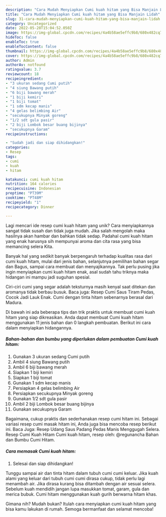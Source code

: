 ```yaml
---
description: "Cara Mudah Menyiapkan Cumi kuah hitam yang Bisa Manjain Lidah"
title: "Cara Mudah Menyiapkan Cumi kuah hitam yang Bisa Manjain Lidah"
slug: 31-cara-mudah-menyiapkan-cumi-kuah-hitam-yang-bisa-manjain-lidah
category: Uncategorized
date: 2022-05-28T15:04:52.050Z
image: https://img-global.cpcdn.com/recipes/4a4b58ae5effc9b8/680x482cq70/cumi-kuah-hitam-foto-resep-utama.jpg
hideToc: false
enableToc: true
enableTocContent: false
thumbnail: https://img-global.cpcdn.com/recipes/4a4b58ae5effc9b8/680x482cq70/cumi-kuah-hitam-foto-resep-utama.jpg
cover: https://img-global.cpcdn.com/recipes/4a4b58ae5effc9b8/680x482cq70/cumi-kuah-hitam-foto-resep-utama.jpg
author: Admin
authorAv: notfound
ratingvalue: 3.7
reviewcount: 18
recipeingredient:
- "3 ukuran sedang Cumi putih"
- "4 siung Bawang putih"
- "6 biji bawang merah"
- "1 biji kemiri"
- "1 biji tomat"
- "1 sdm kecap manis"
- "4 gelas belimbing Air"
- "secukupnya Minyak goreng"
- "1/2 sdt gula pasir"
- "2 biji Lombok besar buang bijinya"
- "secukupnya Garam"
recipeinstructions:

- "Sudah jadi dan siap dihidangkan!"
categories:
- Resep
tags:
- cumi
- kuah
- hitam

katakunci: cumi kuah hitam 
nutrition: 164 calories
recipecuisine: Indonesian
preptime: "PT39M"
cooktime: "PT48M"
recipeyield: "1"
recipecategory: Dinner

---
```





Lagi mencari ide resep cumi kuah hitam yang unik? Cara menyiapkannya sangat tidak susah dan tidak juga mudah. Jika salah mengolah maka hasilnya akan hambar dan bahkan tidak sedap. Padahal cumi kuah hitam yang enak harusnya sih mempunyai aroma dan cita rasa yang bisa memancing selera Kita.





Banyak hal yang sedikit banyak berpengaruh terhadap kualitas rasa dari cumi kuah hitam, mulai dari jenis bahan, selanjutnya pemilihan bahan segar dan Bagus, sampai cara membuat dan menyajikannya. Tak perlu pusing jika ingin menyiapkan cumi kuah hitam enak,      asal sudah tahu triknya maka hidangan ini mampu jadi suguhan spesial.














Ciri-ciri cumi yang segar adalah teksturnya masih kenyal saat ditekan dan aromanya tidak berbau busuk. Baca juga: Resep Cumi Saus Tiram Pedas, Cocok Jadi Lauk Enak. Cumi dengan tinta hitam sebenarnya berasal dari Madura.






Di bawah ini ada beberapa tips dan trik praktis untuk membuat cumi kuah hitam yang siap dikreasikan. Anda dapat membuat Cumi kuah hitam menggunakan 11 jenis bahan dan 0 langkah pembuatan. Berikut ini cara dalam menyiapkan hidangannya.

<!--inarticleads1-->

##### Bahan-bahan dan bumbu yang diperlukan dalam pembuatan Cumi kuah hitam:

1. Gunakan 3 ukuran sedang Cumi putih
1. Ambil 4 siung Bawang putih
1. Ambil 6 biji bawang merah
1. Siapkan 1 biji kemiri
1. Siapkan 1 biji tomat
1. Gunakan 1 sdm kecap manis
1. Persiapkan 4 gelas belimbing Air
1. Persiapkan secukupnya Minyak goreng
1. Gunakan 1/2 sdt gula pasir
1. Ambil 2 biji Lombok besar buang bijinya
1. Gunakan secukupnya Garam


Bagaimana, cukup praktis dan sederhanakan resep cumi hitam ini. Sebagai variasi resep cumi masak hitam ini, Anda juga bisa mencoba resep berikut ini. Baca Juga: Resep Udang Saus Padang Pedas Manis Menggugah Selera. Resep Cumi Kuah Hitam Cumi kuah hitam, resep oleh: @regunancha Bahan dan Bumbu Cumi Hitam. 

<!--inarticleads2-->

##### Cara memasak Cumi kuah hitam:


1. Selesai dan siap dihidangkan!

Tunggu sampai air dan tinta hitam dalam tubuh cumi cumi keluar. Jika kuah alami yang keluar dari tubuh cumi cumi dirasa cukup, tidak perlu lagi menambah air. Jika dirasa kurang bisa ditambah dengan air sesuai selera. Sebelum kuah mendidih jangan lupa masukkan tomat, garam, gula dan merica bubuk. Cumi hitam menggunakan kuah gurih berwarna hitam khas. 

Gimana nih? Mudah bukan? Itulah cara menyiapkan cumi kuah hitam yang bisa kamu lakukan di rumah. Semoga bermanfaat dan selamat mencoba!
